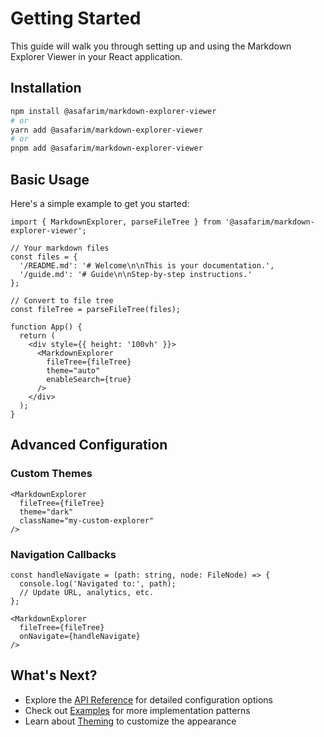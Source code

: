 # Getting Started

This guide will walk you through setting up and using the Markdown Explorer Viewer in your React application.

## Installation

```bash
npm install @asafarim/markdown-explorer-viewer
# or
yarn add @asafarim/markdown-explorer-viewer
# or  
pnpm add @asafarim/markdown-explorer-viewer
```

## Basic Usage

Here's a simple example to get you started:

```tsx
import { MarkdownExplorer, parseFileTree } from '@asafarim/markdown-explorer-viewer';

// Your markdown files
const files = {
  '/README.md': '# Welcome\n\nThis is your documentation.',
  '/guide.md': '# Guide\n\nStep-by-step instructions.'
};

// Convert to file tree
const fileTree = parseFileTree(files);

function App() {
  return (
    <div style={{ height: '100vh' }}>
      <MarkdownExplorer 
        fileTree={fileTree}
        theme="auto"
        enableSearch={true}
      />
    </div>
  );
}
```

## Advanced Configuration

### Custom Themes

```tsx
<MarkdownExplorer
  fileTree={fileTree}
  theme="dark"
  className="my-custom-explorer"
/>
```

### Navigation Callbacks

```tsx
const handleNavigate = (path: string, node: FileNode) => {
  console.log('Navigated to:', path);
  // Update URL, analytics, etc.
};

<MarkdownExplorer
  fileTree={fileTree}
  onNavigate={handleNavigate}
/>
```

## What's Next?

- Explore the [API Reference](/docs/api/overview.md) for detailed configuration options
- Check out [Examples](/examples/basic.md) for more implementation patterns
- Learn about [Theming](/docs/theming.md) to customize the appearance